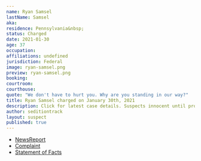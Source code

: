 ```yaml
---
name: Ryan Samsel
lastName: Samsel
aka: 
residence: Pennsylvania&nbsp;
status: Charged
date: 2021-01-30
age: 37
occupation: 
affiliations: undefined
jurisdiction: Federal
image: ryan-samsel.png
preview: ryan-samsel.png
booking: 
courtroom: 
courthouse: 
quote: "We don't have to hurt you. Why are you standing in our way?"
title: Ryan Samsel charged on January 30th, 2021
description: Click for latest case details. Suspects innocent until proven guilty.
author: seditiontrack
layout: suspect
published: true
---
```

- [NewsReport](https://www.buckscountycouriertimes.com/story/news/2021/02/01/bristol-man-charged-assaulting-officer-during-insurrection/4338235001/)
- [Complaint](https://www.justice.gov/file/1362781/download)
- [Statement of Facts](https://www.justice.gov/file/1362781/download)
